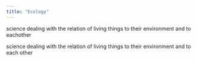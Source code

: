 ```yaml
---
title: "Ecology"
---
```

science dealing with the relation of living things to their environment and to eachother

science dealing with the relation of living things to their environment and to each other


